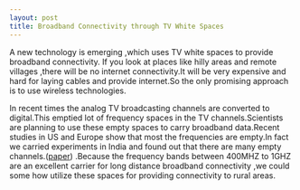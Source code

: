 ```yaml
---
layout: post
title: Broadband Connectivity through TV White Spaces
---
```


A new technology is emerging ,which uses TV white spaces to provide broadband connectivity. If you look at places like hilly areas and remote villages ,there will be no internet connectivity.It will be very expensive and hard for laying cables and provide internet.So the only promising approach is to use  wireless technologies.

In recent times  the analog TV broadcasting channels are converted to digital.This emptied lot of frequency spaces in the TV channels.Scientists are planning to  use these empty spaces to carry broadband data.Recent studies in US and Europe show that most the frequencies are empty.In fact we carried experiments in India and found out that there are many empty channels.([paper](http://www.sandeepgoli.com/resources/wsd_paper.pdf)) .Because the frequency bands between 400MHZ to 1GHZ  are an excellent carrier for long distance broadband connectivity ,we could some how utilize these spaces for providing connectivity to rural areas.
